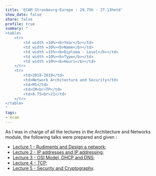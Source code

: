 ```yaml
---
title: 'ECAM Strasbourg-Europe : 29.75h - 27.13hetd'
show_date: false
share: false
profile: true
summary: "
<table>
    <tr>
        <td width =10%><b>Year</b></td>
        <td width =30%><b>Name</b></td>
        <td width =15%><b>Diploma - Level</b></td>
        <td width =10%><b>Type</b></td>
        <td width =10%><b>Hours</b></td>
    </tr>
    <tr>
        <td>2018-2019</td>
        <td>Network Architecture and Security</td>
        <td>M1</td>
        <td>CM<br>TP</td>
        <td>8.75<br>21</td>
    </tr>
</table>
"
tags:
- ecam
---
```


As I was in charge of all the lectures in the Architecture and Networks module, the following talks were prepared and given :
- [Lecture 1 - Rudiments and Design a network](/uploads/courses/ecam/1_Rudiments_and_Design_a_network.pdf);
- [Lecture 2 - IP addresses and IP addressing](/uploads/courses/ecam/2_IP_addresses_and_IP_addressing.pdf);
- [Lecture 3 - OSI Model, DHCP and DNS](/uploads/courses/ecam/3_OSI_Model_DHCP_and_DNS.pdf);
- [Lecture 4 - TCP](/uploads/courses/ecam/4_TCP.pdf);
- [Lecture 5 - Security and Cryptography](/uploads/courses/ecam/5_Security_and_Cryptography.pdf).